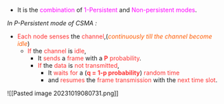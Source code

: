 - It is the <span style="color:#ff00ff">combination</span> of <span style="color:#ff00ff">1-Persistent</span> and <span style="color:#ff00ff">Non-persistent modes</span>.

*In P-Persistent mode of CSMA :*
- <span style="color:#fe3333">Each node</span> <span style="color:#fe3333">senses</span> the <span style="color:#fe3333">channel</span>,(*<span style="color:#ff5b00">continuously till the channel become idle</span>*)
	- <span style="color:#fe3333">If</span> the <span style="color:#fe3333">channel</span> is <span style="color:#fe3333">idle</span>,
		- It <span style="color:#fe3333">sends</span> a <span style="color:#fe3333">frame</span> with a **<span style="color:#fe3333">P</span>** <span style="color:#fe3333">probability</span>.
		- <span style="color:#fe3333">If</span> the <span style="color:#fe3333">data</span> is <span style="color:#fe3333">not transmitted</span>,
			- It <span style="color:#fe3333">waits for</span> a (**<span style="color:#fe3333">q = 1-p probability</span>**) <span style="color:#fe3333">random time</span>
			- and <span style="color:#fe3333">resumes</span> the <span style="color:#fe3333">frame transmission</span> with the <span style="color:#fe3333">next time slot</span>.

![[Pasted image 20231019080731.png]]